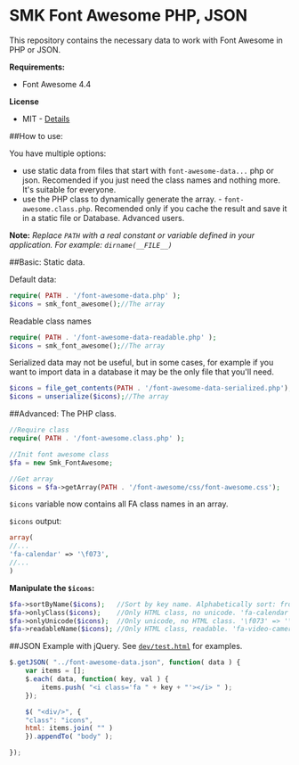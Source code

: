 SMK Font Awesome PHP, JSON
==========================

This repository contains the necessary data to work with Font Awesome in PHP or JSON.

**Requirements:**
* Font Awesome 4.4
 
**License**
 * MIT - [Details](https://github.com/Smartik89/SMK-Font-Awesome-PHP-JSON/blob/master/LICENSE)

##How to use:

You have multiple options:
* use static data from files that start with `font-awesome-data...` php or json. Recomended if you just need the class names and nothing more. It's suitable for everyone.
* use the PHP class to dynamically generate the array. - `font-awesome.class.php`. Recomended only if you cache the result and save it in a static file or Database. Advanced users.

**Note:** *Replace `PATH` with a real constant or variable defined in your application. For example: `dirname(__FILE__)`*

##Basic: Static data.

Default data:
```php
require( PATH . '/font-awesome-data.php' );
$icons = smk_font_awesome();//The array
```

Readable class names
```php
require( PATH . '/font-awesome-data-readable.php' );
$icons = smk_font_awesome();//The array
```

Serialized data may not be useful, but in some cases, for example if you want to import data in a database it may be the only file that you'll need.
```php
$icons = file_get_contents(PATH . '/font-awesome-data-serialized.php');
$icons = unserialize($icons);//The array
```

##Advanced: The PHP class.

```php
//Require class
require( PATH . '/font-awesome.class.php' );

//Init font awesome class
$fa = new Smk_FontAwesome;

//Get array
$icons = $fa->getArray(PATH . '/font-awesome/css/font-awesome.css');
```

`$icons` variable now contains all FA class names in an array.

`$icons` output:
```php
array(
//...
'fa-calendar' => '\f073',
//...
)
```

**Manipulate the `$icons`:**

```php
$fa->sortByName($icons);   //Sort by key name. Alphabetically sort: from a to z
$fa->onlyClass($icons);    //Only HTML class, no unicode. 'fa-calendar' => 'fa-calendar',
$fa->onlyUnicode($icons);  //Only unicode, no HTML class. '\f073' => '\f073',
$fa->readableName($icons); //Only HTML class, readable. 'fa-video-camera' => 'Video Camera',
```

##JSON Example with jQuery.
See [`dev/test.html`](https://github.com/SMK-Toolkit/SMK-Font-Awesome-PHP-JSON/blob/master/font-awesome/dev/test.html) for examples.
```js
$.getJSON( "../font-awesome-data.json", function( data ) {
	var items = [];
	$.each( data, function( key, val ) {
		items.push( "<i class='fa " + key + "'></i> " );
	});

	$( "<div/>", {
	"class": "icons",
	html: items.join( "" )
	}).appendTo( "body" );

});
```